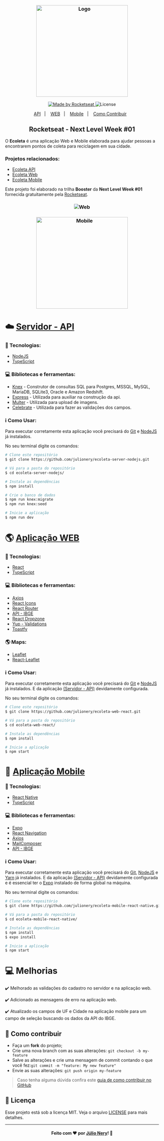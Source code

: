 <h3 align="center">
    <img alt="Logo" title="#logo" width="300px" src="https://raw.githubusercontent.com/julionery/ecoleta-web-react/42df1319f325b073d306f70b6e4bd643b8bb959e/src/assets/logo.svg">
</h3>
<p align="center">
  <a href="https://rocketseat.com.br">
    <img alt="Made by Rocketseat" src="https://img.shields.io/badge/made%20by-Rocketseat-%237519C1">
  </a>
  <a>
  <img alt="License" src="https://img.shields.io/github/license/julionery/nlw-01-ecoleta?color=%237519C1">
</p>

<p align="center">
  <a href="#api">API</a>&nbsp;&nbsp;&nbsp;|&nbsp;&nbsp;&nbsp;  
  <a href="#web">WEB</a>&nbsp;&nbsp;&nbsp;|&nbsp;&nbsp;&nbsp;
  <a href="#mobile">Mobile</a>&nbsp;&nbsp;&nbsp;|&nbsp;&nbsp;&nbsp;
  <a href="#contribuir">Como Contribuir</a>&nbsp;&nbsp;&nbsp;
</p>

<h2 align="center">Rocketseat - Next Level Week #01</h2>

<p>O <b>Ecoleta</b> é uma aplicação Web e Mobile elaborada para ajudar pessoas a encontrarem pontos de coleta para reciclagem em sua cidade.</p>

### Projetos relacionados:
- [Ecoleta API](https://github.com/julionery/ecoleta-server-nodejs)
- [Ecoleta Web](https://github.com/julionery/ecoleta-web-react)
- [Ecoleta Mobile](https://github.com/julionery/ecoleta-mobile-react-native)

Este projeto foi elaborado na trilha <b>Booster</b> da <b>Next Level Week #01</b> fornecida gratuitamente pela [Rocketseat](https://rocketseat.com.br/).

<h3 align="center">
    <img alt="Web" title="Web" src="https://github.com/julionery/docs/blob/master/NLW-01/ecoleta-web.gif?raw=true">
 </h3>   
 <h3 align="center">
<img alt="Mobile" title="Mobile" width="300px" src="https://github.com/julionery/docs/blob/master/NLW-01/ecoleta.gif?raw=true">
</h3>

<i id="api"></i>

# :cloud: [Servidor - API](https://github.com/julionery/ecoleta-server-nodejs)
### :rocket: Tecnologias:
 - [NodeJS](https://nodejs.org/en/)
 - [TypeScript](https://www.typescriptlang.org/)
 
### :computer: Bibliotecas e ferramentas:
- [Knex](http://knexjs.org/) - Construtor de consultas SQL para Postgres, MSSQL, MySQL, MariaDB, SQLite3, Oracle e Amazon Redshift.
- [Express](https://expressjs.com/) - Utilizada para auxiliar na construção da api.
- [Multer](https://github.com/daryl/mutter) - Utilizada para upload de imagens.
- [Celebrate](https://github.com/arb/celebrate) - Utilizada para fazer as validações dos campos.

### :information_source: Como Usar:

Para executar corretamente esta aplicação você precisará do [Git](https://git-scm.com) e [NodeJS](https://nodejs.org/en/) já instalados. 

No seu terminal digite os comandos:

```bash
# Clone este repositório
$ git clone https://github.com/julionery/ecoleta-server-nodejs.git

# Vá para a pasta do repositório
$ cd ecoleta-server-nodejs/

# Instale as dependências
$ npm install

# Crie o banco de dados
$ npm run knex:migrate
$ npm run knex:seed

# Inicie a aplicação
$ npm run dev

```

<i id="web"></i>

# :earth_americas: [Aplicação WEB](https://github.com/julionery/ecoleta-web-react)
### :rocket: Tecnologias:
 - [React](https://reactjs.org/ "ReactJS")
 - [TypeScript](https://www.typescriptlang.org/)

### :computer: Bibliotecas e ferramentas:
 - [Axios](https://github.com/axios/axios "Axios")
 - [React Icons](https://react-icons.github.io/react-icons/)
 - [React Router](https://reacttraining.com/react-router/)
 - [API - IBGE](https://servicodados.ibge.gov.br/api/docs/localidades?versao=1)
 - [React Dropzone](https://github.com/react-dropzone/react-dropzone)
 - [Yup - Validations](https://github.com/jquense/yup)
 - [Toastfy](https://github.com/fkhadra/react-toastify)
 
### :earth_americas: Maps:
 - [Leaflet](https://leafletjs.com/)
 - [React-Leaflet](https://react-leaflet.js.org/)

### :information_source: Como Usar:

Para executar corretamente esta aplicação você precisará do [Git](https://git-scm.com) e [NodeJS](https://nodejs.org/en/) já instalados. E da aplicação [(Servidor - API)](https://github.com/julionery/ecoleta-server-nodejs) devidamente configurada.  

No seu terminal digite os comandos:

```bash
# Clone este repositório
$ git clone https://github.com/julionery/ecoleta-web-react.git

# Vá para a pasta do repositório
$ cd ecoleta-web-react/

# Instale as dependências
$ npm install

# Inicie a aplicação
$ npm start

```

<i id="mobile"></i>
 
# :iphone: [Aplicação Mobile](https://github.com/julionery/ecoleta-mobile-react-native)
### :rocket: Tecnologias:
 - [React Native](https://reactnative.dev/ "React Native")
 - [TypeScript](https://www.typescriptlang.org/)

### :computer: Bibliotecas e ferramentas:
 - [Expo](https://expo.io/ "Expo")
 - [React Navigation](https://reactnavigation.org/ "React Navigation")
 - [Axios](https://github.com/axios/axios "Axios")
 - [MailComposer](https://docs.expo.io/versions/latest/sdk/mail-composer/)
 - [API - IBGE](https://servicodados.ibge.gov.br/api/docs/localidades?versao=1)

### :information_source: Como Usar:

Para executar corretamente esta aplicação você precisará do [Git](https://git-scm.com), [NodeJS](https://nodejs.org/en/) e [Yarn](https://yarnpkg.com/) já instalados. E da aplicação [(Servidor - API)](https://github.com/julionery/ecoleta-server-nodejs) devidamente configurada e é essencial ter o [Expo](https://expo.io/) instalado de forma global na máquina.  

No seu terminal digite os comandos:

```bash
# Clone este repositório
$ git clone https://github.com/julionery/ecoleta-mobile-react-native.git

# Vá para a pasta do repositório
$ cd ecoleta-mobile-react-native/

# Instale as dependências
$ npm install
$ expo install

# Inicie a aplicação
$ npm start

```

# :computer: Melhorias
:heavy_check_mark: Melhorado as validações do cadastro no servidor e na aplicação web.

:heavy_check_mark: Adicionado as mensagens de erro na aplicação web.

:heavy_check_mark: Atualizado os campos de UF e Cidade na aplicação mobile para um campo de seleção buscando os dados da API do IBGE.

<i id="contribuir"></i>

## :link: Como contribuir

- Faça um **fork** do projeto;
- Crie uma nova branch com as suas alterações: `git checkout -b my-feature`
- Salve as alterações e crie uma mensagem de commit contando o que você fez:`git commit -m "feature: My new feature"`
- Envie as suas alterações: `git push origin my-feature`

> Caso tenha alguma dúvida confira este [guia de como contribuir no GitHub](https://github.com/firstcontributions/first-contributions)

## :memo: Licença
Esse projeto está sob a licença MIT. Veja o arquivo [LICENSE](LICENSE) para mais detalhes.


---

<h4 align="center">
    Feito com ❤ por <a href="https://www.linkedin.com/in/julio-nery/" target="_blank">Júlio Nery</a>!
    <g-emoji class="g-emoji" alias="wave" fallback-src="https://github.githubassets.com/images/icons/emoji/unicode/1f44b.png">👋</g-emoji>
</h4>
